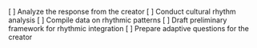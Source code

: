 [ ] Analyze the response from the creator
[ ] Conduct cultural rhythm analysis
[ ] Compile data on rhythmic patterns
[ ] Draft preliminary framework for rhythmic integration
[ ] Prepare adaptive questions for the creator